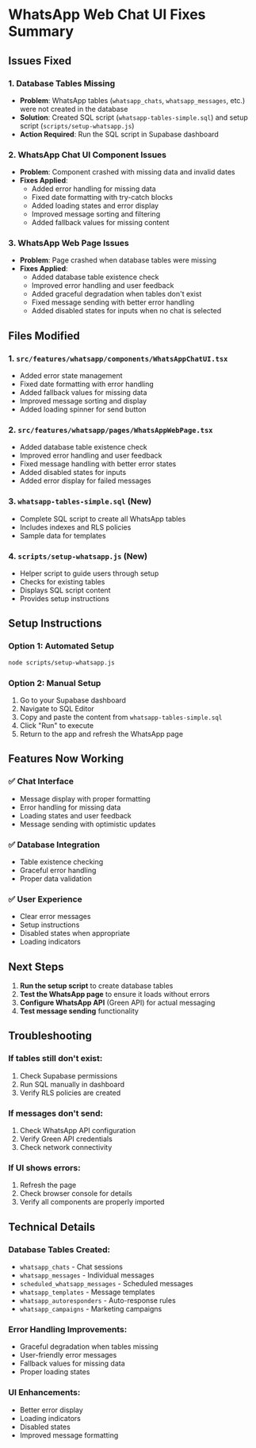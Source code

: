 # WhatsApp Web Chat UI Fixes Summary

## Issues Fixed

### 1. Database Tables Missing
- **Problem**: WhatsApp tables (`whatsapp_chats`, `whatsapp_messages`, etc.) were not created in the database
- **Solution**: Created SQL script (`whatsapp-tables-simple.sql`) and setup script (`scripts/setup-whatsapp.js`)
- **Action Required**: Run the SQL script in Supabase dashboard

### 2. WhatsApp Chat UI Component Issues
- **Problem**: Component crashed with missing data and invalid dates
- **Fixes Applied**:
  - Added error handling for missing data
  - Fixed date formatting with try-catch blocks
  - Added loading states and error display
  - Improved message sorting and filtering
  - Added fallback values for missing content

### 3. WhatsApp Web Page Issues
- **Problem**: Page crashed when database tables were missing
- **Fixes Applied**:
  - Added database table existence check
  - Improved error handling and user feedback
  - Added graceful degradation when tables don't exist
  - Fixed message sending with better error handling
  - Added disabled states for inputs when no chat is selected

## Files Modified

### 1. `src/features/whatsapp/components/WhatsAppChatUI.tsx`
- Added error state management
- Fixed date formatting with error handling
- Added fallback values for missing data
- Improved message sorting and display
- Added loading spinner for send button

### 2. `src/features/whatsapp/pages/WhatsAppWebPage.tsx`
- Added database table existence check
- Improved error handling and user feedback
- Fixed message handling with better error states
- Added disabled states for inputs
- Added error display for failed messages

### 3. `whatsapp-tables-simple.sql` (New)
- Complete SQL script to create all WhatsApp tables
- Includes indexes and RLS policies
- Sample data for templates

### 4. `scripts/setup-whatsapp.js` (New)
- Helper script to guide users through setup
- Checks for existing tables
- Displays SQL script content
- Provides setup instructions

## Setup Instructions

### Option 1: Automated Setup
```bash
node scripts/setup-whatsapp.js
```

### Option 2: Manual Setup
1. Go to your Supabase dashboard
2. Navigate to SQL Editor
3. Copy and paste the content from `whatsapp-tables-simple.sql`
4. Click "Run" to execute
5. Return to the app and refresh the WhatsApp page

## Features Now Working

### ✅ Chat Interface
- Message display with proper formatting
- Error handling for missing data
- Loading states and user feedback
- Message sending with optimistic updates

### ✅ Database Integration
- Table existence checking
- Graceful error handling
- Proper data validation

### ✅ User Experience
- Clear error messages
- Setup instructions
- Disabled states when appropriate
- Loading indicators

## Next Steps

1. **Run the setup script** to create database tables
2. **Test the WhatsApp page** to ensure it loads without errors
3. **Configure WhatsApp API** (Green API) for actual messaging
4. **Test message sending** functionality

## Troubleshooting

### If tables still don't exist:
1. Check Supabase permissions
2. Run SQL manually in dashboard
3. Verify RLS policies are created

### If messages don't send:
1. Check WhatsApp API configuration
2. Verify Green API credentials
3. Check network connectivity

### If UI shows errors:
1. Refresh the page
2. Check browser console for details
3. Verify all components are properly imported

## Technical Details

### Database Tables Created:
- `whatsapp_chats` - Chat sessions
- `whatsapp_messages` - Individual messages
- `scheduled_whatsapp_messages` - Scheduled messages
- `whatsapp_templates` - Message templates
- `whatsapp_autoresponders` - Auto-response rules
- `whatsapp_campaigns` - Marketing campaigns

### Error Handling Improvements:
- Graceful degradation when tables missing
- User-friendly error messages
- Fallback values for missing data
- Proper loading states

### UI Enhancements:
- Better error display
- Loading indicators
- Disabled states
- Improved message formatting
